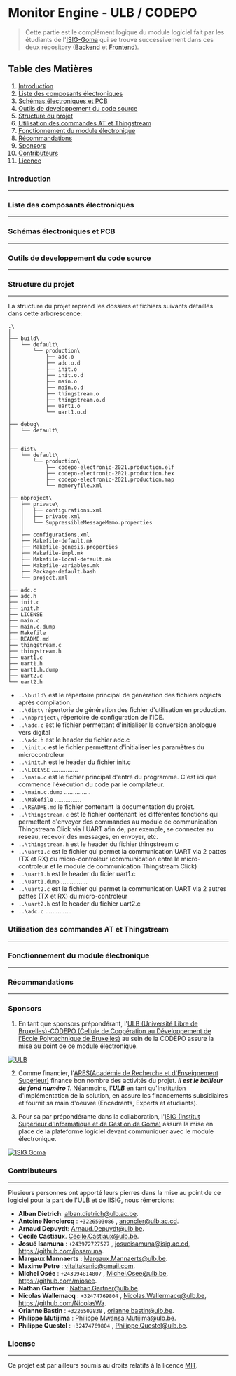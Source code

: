 [![]()](https://monitor-engine.com)

# Monitor Engine - ULB / CODEPO

> Cette partie est le complément logique du module logiciel fait par les étudiants de l'[ISIG-Goma](https://www.isig.ac.cd/) qui se trouve successivement dans ces deux répository ([Backend](https://github.com/josamuna/codepo-backend) et [Frontend](https://github.com/josamuna/codepo-fontend)).

## Table des Matières

1. [Introduction](#Introduction)
2. [Liste des composants électroniques](#Composants)
3. [Schémas électroniques et PCB](#Schémas)
4. [Outils de developpement du code source](#Outils-developpement)
5. [Structure du projet](#Structure)
6. [Utilisation des commandes AT et Thingstream](#Commandes-AT-Thingstream)
7. [Fonctionnement du module électronique](#Fonctionnement)
8. [Récommandations](#Récommandations)
9. [Sponsors](#Sponsors)
10. [Contributeurs](#Contributeurs)
11. [Licence](#Licence)

### Introduction

***

### Liste des composants électroniques

***

### Schémas électroniques et PCB

***

### Outils de developpement du code source

***

### Structure du projet

***

La structure du projet reprend les dossiers et fichiers suivants détaillés dans cette arborescence:

```
.\
│
├── build\
│   └── default\
│       └── production\
│           ├── adc.o
│           ├── adc.o.d
│           ├── init.o
│           ├── init.o.d
│           ├── main.o
│           ├── main.o.d
│           ├── thingstream.o
│           ├── thingstream.o.d
│           ├── uart1.o
│           └── uart1.o.d
│
├── debug\
│   └── default\
│
│
├── dist\
│   └── default\
│       └── production\
│           ├── codepo-electronic-2021.production.elf
│           ├── codepo-electronic-2021.production.hex
│           ├── codepo-electronic-2021.production.map
│           └── memoryfile.xml
│
├── nbproject\
│   ├── private\
│   │   ├── configurations.xml
│   │   ├── private.xml
│   │   └── SuppressibleMessageMemo.properties
│   │
│   ├── configurations.xml
│   ├── Makefile-default.mk
│   ├── Makefile-genesis.properties
│   ├── Makefile-impl.mk
│   ├── Makefile-local-default.mk
│   ├── Makefile-variables.mk
│   ├── Package-default.bash
│   └── project.xml
│
├── adc.c
├── adc.h
├── init.c
├── init.h
├── LICENSE
├── main.c
├── main.c.dump
├── Makefile
├── README.md
├── thingstream.c
├── thingstream.h
├── uart1.c
├── uart1.h
├── uart1.h.dump
├── uart2.c
└── uart2.h
```

- `..\build\` est le répertoire principal de génération des fichiers objects après compilation. 
- `..\dist\` répertorie de génération des fichier d'utilisation en production.
- `..\nbproject\` répertoire de configuration de l'IDE.
- `..\adc.c` est le fichier permettant d'initialiser la conversion anologue vers digital
- `..\adc.h` est le header du fichier adc.c
- `..\init.c` est le fichier permettant d'initialiser les paramètres du microcontroleur
- `..\init.h` est le header du fichier init.c
- `..\LICENSE` ...............
- `..\main.c` est le fichier principal d'entré du programme. C'est ici que commence l'éxécution du code par le compilateur.
- `..\main.c.dump` ...............
- `..\Makefile` ...............
- `..\README.md` le fichier contenant la documentation du projet.
- `..\thingstream.c` est le fichier contenant les différentes fonctions qui permettent d'envoyer des commandes au module de communication Thingstream Click via l'UART afin de, par exemple, se connecter au reseau, recevoir des messages, en envoyer, etc.
- `..\thingstream.h` est le header du fichier thingstream.c
- `..\uart1.c` est le fichier qui permet la communication UART via 2 pattes (TX et RX) du micro-controleur (communication entre le micro-controleur et le module de communication Thingstream Click)
- `..\uart1.h` est le header du ficier uart1.c
- `..\uart1.dump` ...............
- `..\uart2.c`  est le fichier qui permet la communication UART via 2 autres pattes (TX et RX) du micro-controleur
- `..\uart2.h` est le header du fichier uart2.c
- `..\adc.c` ...............

### Utilisation des commandes AT et Thingstream

***

### Fonctionnement du module électronique

***

### Récommandations

***

### Sponsors

1. En tant que sponsors prépondérant, l'[ULB (Université Libre de Bruxelles)-CODEPO (Cellule de Coopération au Développement de l'Ecole Polytechnique de Bruxelles)](https://polytech.ulb.be/fr/international/cellule-de-cooperation-au-developpement) au sein de la CODEPO assure la mise au point de ce module électronique.

[![ULB](https://user-images.githubusercontent.com/15903230/74433560-4c7cc780-4e69-11ea-8c20-62a458ae1ffb.png)](https://polytech.ulb.be/fr/international/cellule-de-cooperation-au-developpement)

2. Comme financier, l'[ARES(Académie de Recherche et d'Enseignement Supérieur)](https://www.ares-ac.be/fr/) finance bon nombre des activités du projet. ***Il est le bailleur de fond numéro 1***. Néanmoins, l'***ULB*** en tant qu'Institution d'implémentation de la solution, en assure les financements subsidiaires et fournit sa main d'oeuvre (Encadrants, Experts et étudiants).

3. Pour sa par prépondérante dans la collaboration, l'[ISIG (Institut Supérieur d'Informatique et de Gestion de Goma)](https://www.isig.ac.cd/) assure la mise en place de la plateforme logiciel devant communiquer avec le module électronique.
  
[![ISIG Goma](https://user-images.githubusercontent.com/15903230/74431114-f7d84d00-4e66-11ea-9b20-d3db26e0db89.png)](https://www.isig.ac.cd/)

### Contributeurs

***

 Plusieurs personnes ont apporté leurs pierres dans la mise au point de ce logiciel pour la part de l'ULB et de lISIG, nous rémercions: 
- **Alban Dietrich**: <alban.dietrich@ulb.ac.be>.
- **Antoine Nonclercq** : `+3226503086` , <anoncler@ulb.ac.cd>.
- **Arnaud Depuydt**: <Arnaud.Depuydt@ulb.be>.
- **Cecile Castiaux**. <Cecile.Castiaux@ulb.be>.
- **Josué Isamuna** : `+243972727527` , <josueisamuna@isig.ac.cd>, <https://github.com/josamuna>.
- **Margaux Mannaerts** : <Margaux.Mannaerts@ulb.be>.
- **Maxime Petre** : <vitaltakanic@gmail.com>.
- **Michel Osée** : `+243994814807` , <Michel.Osee@ulb.be>, <https://github.com/miosee>.
- **Nathan Gartner** : <Nathan.Gartner@ulb.be>.
- **Nicolas Wallemacq** : `+32474769804` , <Nicolas.Wallermacq@ulb.be>, <https://github.com/NicolasWa>.
- **Orianne Bastin** : `+3226502838` , <orianne.bastin@ulb.be>.
- **Philippe Mutijima** : <Philippe.Mwansa.Mutijima@ulb.be>.
- **Philippe Questel** : `+32474769804` , <Philippe.Questel@ulb.be>.

### License

***

Ce projet est par ailleurs soumis au droits relatifs à la licence [MIT](https://mit-license.org/).
